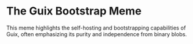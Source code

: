 # The Guix Bootstrap Meme

This meme highlights the self-hosting and bootstrapping capabilities of Guix, often emphasizing its purity and independence from binary blobs.
